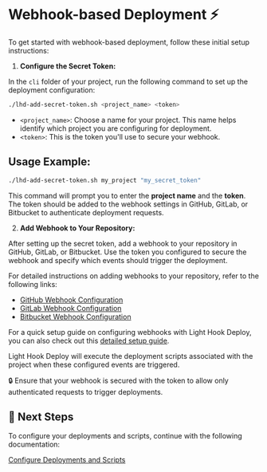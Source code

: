 # Webhook-based Deployment ⚡

To get started with webhook-based deployment, follow these initial setup instructions:

1. **Configure the Secret Token:**

In the `cli` folder of your project, run the following command to set up the deployment configuration:

```bash
./lhd-add-secret-token.sh <project_name> <token>
```
- `<project_name>`: Choose a name for your project. This name helps identify which project you are configuring for deployment.
- `<token>`: This is the token you'll use to secure your webhook.

## Usage Example:

```bash
./lhd-add-secret-token.sh my_project "my_secret_token"
```

This command will prompt you to enter the **project name** and the **token**. The token should be added to the webhook settings in GitHub, GitLab, or Bitbucket to authenticate deployment requests.

2. **Add Webhook to Your Repository:**

After setting up the secret token, add a webhook to your repository in GitHub, GitLab, or Bitbucket. Use the token you configured to secure the webhook and specify which events should trigger the deployment.

For detailed instructions on adding webhooks to your repository, refer to the following links:

- [GitHub Webhook Configuration](https://docs.github.com/en/developers/webhooks-and-events/creating-webhooks)
- [GitLab Webhook Configuration](https://docs.gitlab.com/ee/user/project/integrations/webhooks.html)
- [Bitbucket Webhook Configuration](https://support.atlassian.com/bitbucket-cloud/docs/manage-webhooks/)

For a quick setup guide on configuring webhooks with Light Hook Deploy, you can also check out this [detailed setup guide](./webhook-token-setup.md).

Light Hook Deploy will execute the deployment scripts associated with the project when these configured events are triggered.

🔒 Ensure that your webhook is secured with the token to allow only authenticated requests to trigger deployments.

## 📜 Next Steps

To configure your deployments and scripts, continue with the following documentation:

[Configure Deployments and Scripts](./configuring-deployment-scripts.md)
